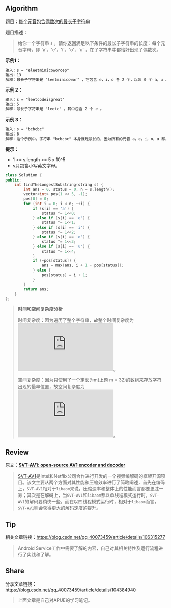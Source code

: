 ## Algorithm

题目：[每个元音包含偶数次的最长子字符串](https://leetcode-cn.com/problems/find-the-longest-substring-containing-vowels-in-even-counts/)

题目描述：

>  给你一个字符串 `s` ，请你返回满足以下条件的最长子字符串的长度：每个元音字母，即 'a'，'e'，'i'，'o'，'u' ，在子字符串中都恰好出现了偶数次。 

**示例1：**

```tex
输入：s = "eleetminicoworoep"
输出：13
解释：最长子字符串是 "leetminicowor" ，它包含 e，i，o 各 2 个，以及 0 个 a，u 。
```

**示例 2：**

```tex
输入：s = "leetcodeisgreat"
输出：5
解释：最长子字符串是 "leetc" ，其中包含 2 个 e 。
```

**示例 3：**

```tex
输入：s = "bcbcbc"
输出：6
解释：这个示例中，字符串 "bcbcbc" 本身就是最长的，因为所有的元音 a，e，i，o，u 都出现了 0 次。
```

**提示：**

- 1 <= s.length <= 5 x 10^5
- s只包含小写英文字母。

```c++
class Solution {
public:
    int findTheLongestSubstring(string s) {
        int ans = 0, status = 0, n = s.length();
        vector<int> pos(1 << 5, -1);
        pos[0] = 0;
        for (int i = 0; i < n; ++i) {
            if (s[i] == 'a') {
                status ^= 1<<0;
            } else if (s[i] == 'e') {
                status ^= 1<<1;
            } else if (s[i] == 'i') {
                status ^= 1<<2;
            } else if (s[i] == 'o') {
                status ^= 1<<3;
            } else if (s[i] == 'u') {
                status ^= 1<<4;
            }
            if (~pos[status]) {
                ans = max(ans, i + 1 - pos[status]);
            } else {
                pos[status] = i + 1;
            }
        }
        return ans;
    }
};
```

> **时间和空间复杂度分析**
>
> 时间复杂度：因为遍历了整个字符串，故整个时间复杂度为![](https://latex.codecogs.com/gif.latex?O(n))。
>
> 空间复杂度：因为只使用了一个定长为m(上题 m = 32)的数组来存放字符出现的最早位置，故空间复杂度为![](https://latex.codecogs.com/gif.latex?O(m))。

## Review

原文：[**SVT-AV1: open-source AV1 encoder and decoder**](https://netflixtechblog.com/svt-av1-an-open-source-av1-encoder-and-decoder-ad295d9b5ca2)

> [SVT-AV1](https://github.com/OpenVisualCloud/SVT-AV1/)是Intel和Netflix公司合作进行开发的一个视频编解码的框架开源项目。该文主要从两个方面对其性能和压缩效率进行了简略阐述，首先在编码上，`SVT-AV1`相对于`libaom`来说，压缩速率和整体上的性能而言都要更胜一筹；其次是在解码上，当`SVT-AV1`和`libaom`都以单线程模式运行时，`SVT-AV1`的解码要稍快一些，而在以四线程模式运行时，相对于`libaom`而言，`SVT-AV1`则会获得更大的解码速度的提升。

## Tip

相关文章链接：<https://blog.csdn.net/qq_40073459/article/details/106315277>

> Android Service工作中需要了解的内容，自己对其相关特性及运行流程进行了实践和了解。

## Share

分享文章链接：<https://blog.csdn.net/qq_40073459/article/details/104384940>

> 上面文章是自己对APUE的学习笔记。